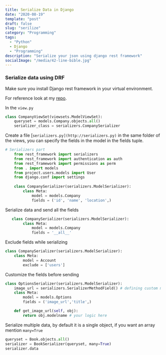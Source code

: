 ```yaml
---
title: Serialize Data in Django
date: "2020-08-19"
template: "post"
draft: false
slug: "serilize"
category: "Programming"
tags:
  - "Python"
  - Django
  - "Programming"
description: "Serialize your json using django rest framework"
socialImage: "/media/42-line-bible.jpg"
---
```

### Serialize data using DRF

Make sure you install Django rest framework in your virtual environment.

For reference look at my [repo](https://github.com/kumaraswins/django).

In the `view.py`

```python
class CompanyViewSet(viewsets.ModelViewSet):
    queryset = models.Company.objects.all()
    serializer_class = serializers.CompanySerializer
```

Create a file [`serializers.py](http://serializers.py)` in the same folder of the views, you can specify the fields in the model in the fields tuple.

```python
# Serializers part
    from rest_framework import serializers
    from rest_framework import authentication as auth
    from rest_framework import permissions as perm
    from . import models
    from project.users.models import User
    from django.conf import settings
    
    class CompanySerializer(serializers.ModelSerializer):
        class Meta:
            model = models.Company
            fields = ('id', 'name', 'location',)
```

Serialize data and send all the fields 

```python
   class CompanySerializer(serializers.ModelSerializer):
        class Meta:
            model = models.Company
            fields = '__all__'
```

Exclude fields while serializing

```python
class CompanySerializer(serializers.ModelSerializer):
    class Meta:
        model = Account
        exclude = ['users']
```

Customize the fields before sending

```python
class OptionsSerializer(serializers.ModelSerializer): 
    image_url = serializers.SerializerMethodField() # defining custom method
    class Meta:
        model = models.Options
        fields = ('image_url','title',)

    def get_image_url(self, obj):
        return obj.modelname # your logic here
```

Serialize multiple data, by default it is a single object, if you want an array mention `many=True`

```python
queryset = Book.objects.all()
serializer = BookSerializer(queryset, many=True)
serializer.data
```